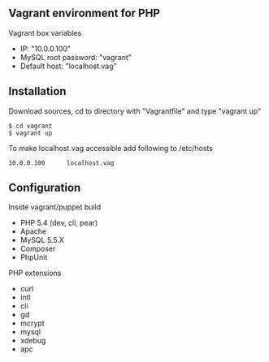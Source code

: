 Vagrant environment for PHP
-----------------------------------            
Vagrant box variables
- IP: "10.0.0.100"
- MySQL root password: "vagrant"
- Default host: "localhost.vag"
          
          
Installation
-----------------------------------
Download sources, cd to directory with "Vagrantfile" and type "vagrant up"
```
$ cd vagrant
$ vagrant up
```  
To make localhost.vag accessible add following to /etc/hosts  
```
10.0.0.100      localhost.vag
```

Configuration
-----------------------------------
Inside vagrant/puppet build
- PHP 5.4 (dev, cli, pear)
- Apache
- MySQL 5.5.X
- Composer
- PhpUnit

PHP extensions
- curl
- intl
- cli
- gd
- mcrypt
- mysql
- xdebug
- apc